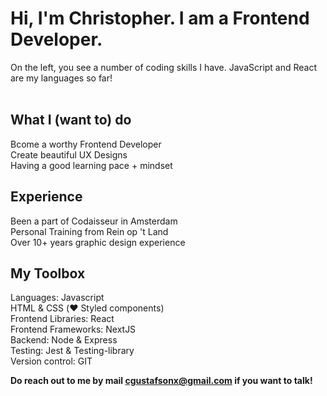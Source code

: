 <h1>Hi, I'm Christopher. I am a Frontend Developer.</h1>

On the left, you see a number of coding skills I have. JavaScript and React are my languages so far!
<br />
<br />

<h2>What I (want to) do</h2>
Bcome a worthy Frontend Developer<br />
Create beautiful UX Designs<br />
Having a good learning pace + mindset<br />

<h2>Experience</h2>
Been a part of Codaisseur in Amsterdam<br />
Personal Training from Rein op 't Land<br />
Over 10+ years graphic design experience<br />

<h2>My Toolbox</h2>
Languages: Javascript<br />
HTML & CSS (❤️ Styled components)<br />
Frontend Libraries: React<br />
Frontend Frameworks: NextJS<br />
Backend: Node & Express<br />
Testing: Jest & Testing-library<br />
Version control: GIT<br />

**Do reach out to me by mail cgustafsonx@gmail.com if you want to talk!**
